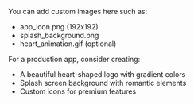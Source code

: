 <!-- This is a placeholder for the app icon. Replace with actual image files -->
<!-- Recommended sizes: -->
<!-- 192x192 for app icon -->
<!-- 512x512 for store listing -->
<!-- Add your custom heart/love-themed icon here -->

You can add custom images here such as:
- app_icon.png (192x192)
- splash_background.png
- heart_animation.gif (optional)

For a production app, consider creating:
- A beautiful heart-shaped logo with gradient colors
- Splash screen background with romantic elements
- Custom icons for premium features
